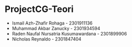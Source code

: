 # ProjectCG-Teori
 * Ismail Azh-Zhafir Rohaga                 - 2301911136
 * Muhammad Akbar Zanucky                   - 2301934594
 * Raden Naufal Nursatria Kusumawardana     - 2301899906
 * Nicholas Reynaldo                        - 2301847404 
